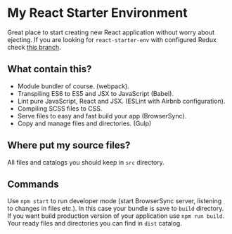 # My React Starter Environment
Great place to start creating new React application without worry about ejecting. If you are looking for ``react-starter-env`` with configured Redux check [this branch](https://github.com/marlo22/react-starter-env/tree/redux).

## What contain this?
* Module bundler of course. (webpack).
* Transpiling ES6 to ES5 and JSX to JavaScript (Babel).
* Lint pure JavaScript, React and JSX. (ESLint with Airbnb configuration).
* Compiling SCSS files to CSS.
* Serve files to easy and fast build your app (BrowserSync).
* Copy and manage files and directories. (Gulp)

## Where put my source files?
All files and catalogs you should keep in ```src``` directory.


## Commands
Use ```npm start``` to run developer mode (start BrowserSync server, listening to changes in files etc.). In this case your bundle is save to ```build``` directory. If you want build production version of your application use ```npm run build```. Your ready files and directories you can find in ```dist``` catalog.
